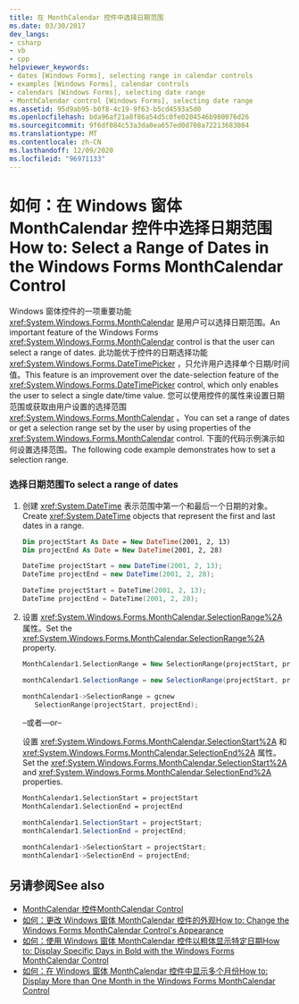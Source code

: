 ```yaml
---
title: 在 MonthCalendar 控件中选择日期范围
ms.date: 03/30/2017
dev_langs:
- csharp
- vb
- cpp
helpviewer_keywords:
- dates [Windows Forms], selecting range in calendar controls
- examples [Windows Forms], calendar controls
- calendars [Windows Forms], selecting date range
- MonthCalendar control [Windows Forms], selecting date range
ms.assetid: 95d9ab95-b0f8-4c19-9f63-b5cd4593a5d0
ms.openlocfilehash: bda96af21a8f86a54d5c0fe0204546b980076d26
ms.sourcegitcommit: 9f6df084c53a3da0ea657ed0d708a72213683084
ms.translationtype: MT
ms.contentlocale: zh-CN
ms.lasthandoff: 12/09/2020
ms.locfileid: "96971133"
---
```

# <a name="how-to-select-a-range-of-dates-in-the-windows-forms-monthcalendar-control"></a><span data-ttu-id="2b784-102">如何：在 Windows 窗体 MonthCalendar 控件中选择日期范围</span><span class="sxs-lookup"><span data-stu-id="2b784-102">How to: Select a Range of Dates in the Windows Forms MonthCalendar Control</span></span>
<span data-ttu-id="2b784-103">Windows 窗体控件的一项重要功能 <xref:System.Windows.Forms.MonthCalendar> 是用户可以选择日期范围。</span><span class="sxs-lookup"><span data-stu-id="2b784-103">An important feature of the Windows Forms <xref:System.Windows.Forms.MonthCalendar> control is that the user can select a range of dates.</span></span> <span data-ttu-id="2b784-104">此功能优于控件的日期选择功能 <xref:System.Windows.Forms.DateTimePicker> ，只允许用户选择单个日期/时间值。</span><span class="sxs-lookup"><span data-stu-id="2b784-104">This feature is an improvement over the date-selection feature of the <xref:System.Windows.Forms.DateTimePicker> control, which only enables the user to select a single date/time value.</span></span> <span data-ttu-id="2b784-105">您可以使用控件的属性来设置日期范围或获取由用户设置的选择范围 <xref:System.Windows.Forms.MonthCalendar> 。</span><span class="sxs-lookup"><span data-stu-id="2b784-105">You can set a range of dates or get a selection range set by the user by using properties of the <xref:System.Windows.Forms.MonthCalendar> control.</span></span> <span data-ttu-id="2b784-106">下面的代码示例演示如何设置选择范围。</span><span class="sxs-lookup"><span data-stu-id="2b784-106">The following code example demonstrates how to set a selection range.</span></span>  
  
### <a name="to-select-a-range-of-dates"></a><span data-ttu-id="2b784-107">选择日期范围</span><span class="sxs-lookup"><span data-stu-id="2b784-107">To select a range of dates</span></span>  
  
1. <span data-ttu-id="2b784-108">创建 <xref:System.DateTime> 表示范围中第一个和最后一个日期的对象。</span><span class="sxs-lookup"><span data-stu-id="2b784-108">Create <xref:System.DateTime> objects that represent the first and last dates in a range.</span></span>  
  
    ```vb  
    Dim projectStart As Date = New DateTime(2001, 2, 13)  
    Dim projectEnd As Date = New DateTime(2001, 2, 28)  
    ```  
  
    ```csharp  
    DateTime projectStart = new DateTime(2001, 2, 13);  
    DateTime projectEnd = new DateTime(2001, 2, 28);  
    ```  
  
    ```cpp  
    DateTime projectStart = DateTime(2001, 2, 13);  
    DateTime projectEnd = DateTime(2001, 2, 28);  
    ```  
  
2. <span data-ttu-id="2b784-109">设置 <xref:System.Windows.Forms.MonthCalendar.SelectionRange%2A> 属性。</span><span class="sxs-lookup"><span data-stu-id="2b784-109">Set the <xref:System.Windows.Forms.MonthCalendar.SelectionRange%2A> property.</span></span>  
  
    ```vb  
    MonthCalendar1.SelectionRange = New SelectionRange(projectStart, projectEnd)  
    ```  
  
    ```csharp  
    monthCalendar1.SelectionRange = new SelectionRange(projectStart, projectEnd);  
    ```  
  
    ```cpp  
    monthCalendar1->SelectionRange = gcnew  
       SelectionRange(projectStart, projectEnd);  
    ```  
  
     <span data-ttu-id="2b784-110">–或者–</span><span class="sxs-lookup"><span data-stu-id="2b784-110">–or–</span></span>  
  
     <span data-ttu-id="2b784-111">设置 <xref:System.Windows.Forms.MonthCalendar.SelectionStart%2A> 和 <xref:System.Windows.Forms.MonthCalendar.SelectionEnd%2A> 属性。</span><span class="sxs-lookup"><span data-stu-id="2b784-111">Set the <xref:System.Windows.Forms.MonthCalendar.SelectionStart%2A> and <xref:System.Windows.Forms.MonthCalendar.SelectionEnd%2A> properties.</span></span>  
  
    ```vb  
    MonthCalendar1.SelectionStart = projectStart  
    MonthCalendar1.SelectionEnd = projectEnd  
    ```  
  
    ```csharp  
    monthCalendar1.SelectionStart = projectStart;  
    monthCalendar1.SelectionEnd = projectEnd;  
    ```  
  
    ```cpp  
    monthCalendar1->SelectionStart = projectStart;  
    monthCalendar1->SelectionEnd = projectEnd;  
    ```  
  
## <a name="see-also"></a><span data-ttu-id="2b784-112">另请参阅</span><span class="sxs-lookup"><span data-stu-id="2b784-112">See also</span></span>

- [<span data-ttu-id="2b784-113">MonthCalendar 控件</span><span class="sxs-lookup"><span data-stu-id="2b784-113">MonthCalendar Control</span></span>](monthcalendar-control-windows-forms.md)
- [<span data-ttu-id="2b784-114">如何：更改 Windows 窗体 MonthCalendar 控件的外观</span><span class="sxs-lookup"><span data-stu-id="2b784-114">How to: Change the Windows Forms MonthCalendar Control's Appearance</span></span>](how-to-change-monthcalendar-control-appearance.md)
- [<span data-ttu-id="2b784-115">如何：使用 Windows 窗体 MonthCalendar 控件以粗体显示特定日期</span><span class="sxs-lookup"><span data-stu-id="2b784-115">How to: Display Specific Days in Bold with the Windows Forms MonthCalendar Control</span></span>](display-specific-days-in-bold-with-wf-monthcalendar-control.md)
- [<span data-ttu-id="2b784-116">如何：在 Windows 窗体 MonthCalendar 控件中显示多个月份</span><span class="sxs-lookup"><span data-stu-id="2b784-116">How to: Display More than One Month in the Windows Forms MonthCalendar Control</span></span>](display-more-than-one-month-wf-monthcalendar-control.md)
